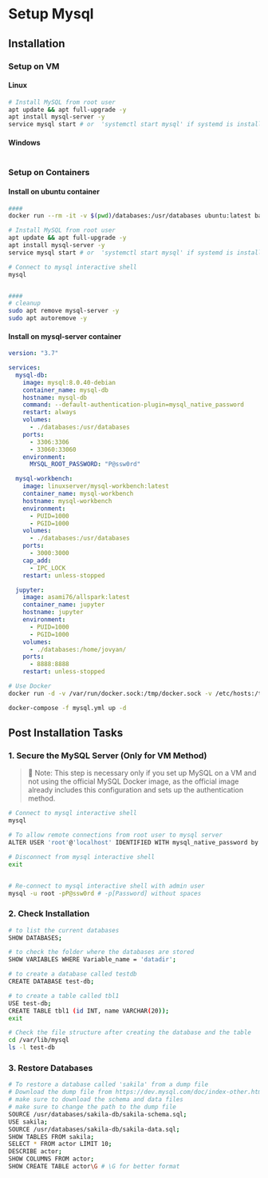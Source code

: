 # Setup Mysql

## Installation

### Setup on VM

#### Linux

```bash
# Install MySQL from root user
apt update && apt full-upgrade -y
apt install mysql-server -y
service mysql start # or  'systemctl start mysql' if systemd is installed
```

#### Windows

```pwsh

```

### Setup on Containers

#### Install on ubuntu container

```bash
####
docker run --rm -it -v $(pwd)/databases:/usr/databases ubuntu:latest bash

# Install MySQL from root user
apt update && apt full-upgrade -y
apt install mysql-server -y
service mysql start # or  'systemctl start mysql' if systemd is installed

# Connect to mysql interactive shell
mysql


####
# cleanup
sudo apt remove mysql-server -y
sudo apt autoremove -y
```

#### Install on mysql-server container

```yaml
version: "3.7"

services:
  mysql-db:
    image: mysql:8.0.40-debian
    container_name: mysql-db
    hostname: mysql-db
    command: --default-authentication-plugin=mysql_native_password
    restart: always
    volumes:
      - ./databases:/usr/databases
    ports:
      - 3306:3306
      - 33060:33060
    environment:
      MYSQL_ROOT_PASSWORD: "P@ssw0rd"

  mysql-workbench:
    image: linuxserver/mysql-workbench:latest
    container_name: mysql-workbench
    hostname: mysql-workbench
    environment:
      - PUID=1000
      - PGID=1000
    volumes:
      - ./databases:/usr/databases
    ports:
      - 3000:3000
    cap_add:
      - IPC_LOCK
    restart: unless-stopped

  jupyter:
    image: asami76/allspark:latest
    container_name: jupyter
    hostname: jupyter
    environment:
      - PUID=1000
      - PGID=1000
    volumes:
      - ./databases:/home/jovyan/
    ports:
      - 8888:8888
    restart: unless-stopped
```

```bash
# Use Docker
docker run -d -v /var/run/docker.sock:/tmp/docker.sock -v /etc/hosts:/tmp/hosts asami76/docker-hoster

docker-compose -f mysql.yml up -d
```

## Post Installation Tasks

### 1. Secure the MySQL Server (Only for VM Method)

> 📒 Note: This step is necessary only if you set up MySQL on a VM and not using the official MySQL Docker image, as the official image already includes this configuration and sets up the authentication method.

```bash
# Connect to mysql interactive shell
mysql

# To allow remote connections from root user to mysql server
ALTER USER 'root'@'localhost' IDENTIFIED WITH mysql_native_password by 'P@ssw0rd';

# Disconnect from mysql interactive shell
exit


# Re-connect to mysql interactive shell with admin user
mysql -u root -pP@ssw0rd # -p[Password] without spaces
```

### 2. Check Installation

```bash
# to list the current databases
SHOW DATABASES;

# to check the folder where the databases are stored
SHOW VARIABLES WHERE Variable_name = 'datadir';

# to create a database called testdb
CREATE DATABASE test-db;

# to create a table called tbl1
USE test-db;
CREATE TABLE tbl1 (id INT, name VARCHAR(20));
exit

# Check the file structure after creating the database and the table
cd /var/lib/mysql
ls -l test-db
```

### 3. Restore Databases

```bash
# To restore a database called 'sakila' from a dump file
# Download the dump file from https://dev.mysql.com/doc/index-other.html
# make sure to download the schema and data files
# make sure to change the path to the dump file
SOURCE /usr/databases/sakila-db/sakila-schema.sql;
USE sakila;
SOURCE /usr/databases/sakila-db/sakila-data.sql;
SHOW TABLES FROM sakila;
SELECT * FROM actor LIMIT 10;
DESCRIBE actor;
SHOW COLUMNS FROM actor;
SHOW CREATE TABLE actor\G # \G for better format
```

